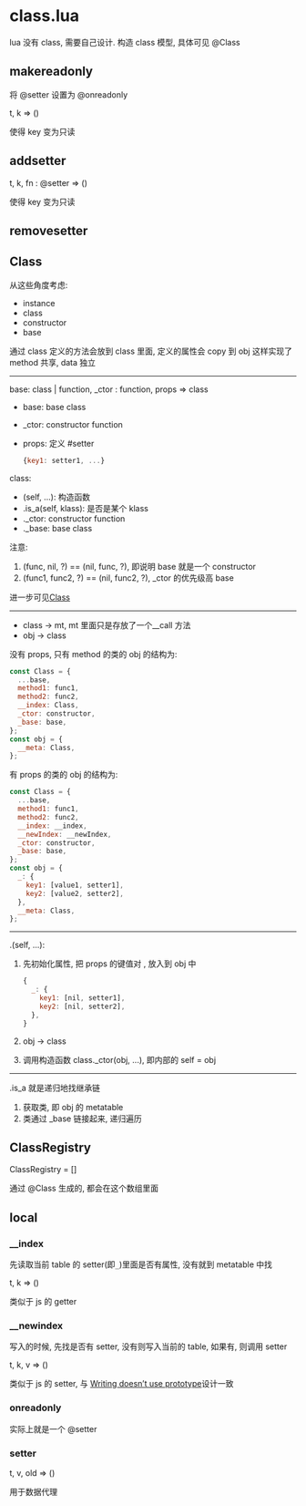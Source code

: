 # class.lua

lua 没有 class, 需要自己设计. 构造 class 模型, 具体可见 @Class

## makereadonly

将 @setter 设置为 @onreadonly

<docs-expose>

t, k => ()

使得 key 变为只读

</docs-expose>

## addsetter

<docs-expose>

t, k, fn : @setter => ()

使得 key 变为只读

</docs-expose>

## removesetter

## Class

从这些角度考虑:

- instance
- class
- constructor
- base

通过 class 定义的方法会放到 class 里面, 定义的属性会 copy 到 obj 这样实现了 method 共享, data 独立

---

<docs-expose>

base: class | function, \_ctor : function, props => class

- base: base class
- \_ctor: constructor function
- props: 定义 #setter

  ```js
  {key1: setter1, ...}
  ```

class:

- (self, ...): 构造函数
- .is_a(self, klass): 是否是某个 klass
- .\_ctor: constructor function
- .\_base: base class

注意:

1. (func, nil, ?) == (nil, func, ?), 即说明 base 就是一个 constructor
2. (func1, func2, ?) == (nil, func2, ?), \_ctor 的优先级高 base

进一步可见[Class](https://atjiu.github.io/dstmod-tutorial/#/class)

</docs-expose>

---

- class -> mt, mt 里面只是存放了一个\_\_call 方法
- obj -> class

没有 props, 只有 method 的类的 obj 的结构为:

```js
const Class = {
  ...base,
  method1: func1,
  method2: func2,
  __index: Class,
  _ctor: constructor,
  _base: base,
};
const obj = {
  __meta: Class,
};
```

有 props 的类的 obj 的结构为:

```js
const Class = {
  ...base,
  method1: func1,
  method2: func2,
  __index: __index,
  __newIndex: __newIndex,
  _ctor: constructor,
  _base: base,
};
const obj = {
  _: {
    key1: [value1, setter1],
    key2: [value2, setter2],
  },
  __meta: Class,
};
```

---

.(self, ...):

1. 先初始化属性, 把 props 的键值对 , 放入到 obj 中

   ```js
   {
     _: {
       key1: [nil, setter1],
       key2: [nil, setter2],
     },
   }
   ```

2. obj -> class
3. 调用构造函数 class.\_ctor(obj, ...), 即内部的 self = obj

---

.is_a 就是递归地找继承链

1. 获取类, 即 obj 的 metatable
2. 类通过 \_base 链接起来, 递归遍历

## ClassRegistry

<docs-expose>

ClassRegistry = []

通过 @Class 生成的, 都会在这个数组里面

</docs-expose>

## local

### \_\_index

先读取当前 table 的 setter(即`_`)里面是否有属性, 没有就到 metatable 中找

<docs-expose>

t, k => ()

类似于 js 的 getter

</docs-expose>

### \_\_newindex

写入的时候, 先找是否有 setter, 没有则写入当前的 table, 如果有, 则调用 setter

<docs-expose>

t, k, v => ()

类似于 js 的 setter, 与 [Writing doesn’t use prototype](https://javascript.info/prototype-inheritance#writing-doesn-t-use-prototype)设计一致

</docs-expose>

### onreadonly

<docs-expose>

实际上就是一个 @setter

</docs-expose>

### setter

<docs-expose>

t, v, old => ()

用于数据代理

</docs-expose>
